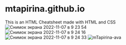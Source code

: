 # mtapirina.github.io
This is an HTML Cheatsheet made with HTML and CSS
![Снимок экрана 2022-11-07 в 9 23 54](https://user-images.githubusercontent.com/116927372/200290152-9af4e14a-faa0-4133-aa31-4c43dc662d7e.png)
![Снимок экрана 2022-11-07 в 9 24 16](https://user-images.githubusercontent.com/116927372/200290164-ded1daf3-f19e-4c16-8048-4d69f2512ce2.png)
![Снимок экрана 2022-11-07 в 9 24 33](https://user-images.githubusercontent.com/116927372/200290173-39003d4f-80d6-4b25-abe9-1466849e7d6a.png)
![mTapirina-ava](https://user-images.githubusercontent.com/116927372/200290253-2ed59c7e-7c92-4573-8454-1aa8b1a921df.png)

